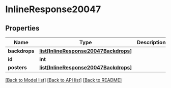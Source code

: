 # InlineResponse20047

## Properties
Name | Type | Description | Notes
------------ | ------------- | ------------- | -------------
**backdrops** | [**list[InlineResponse20047Backdrops]**](InlineResponse20047Backdrops.md) |  | [optional] 
**id** | **int** |  | [optional] 
**posters** | [**list[InlineResponse20047Backdrops]**](InlineResponse20047Backdrops.md) |  | [optional] 

[[Back to Model list]](../README.md#documentation-for-models) [[Back to API list]](../README.md#documentation-for-api-endpoints) [[Back to README]](../README.md)

